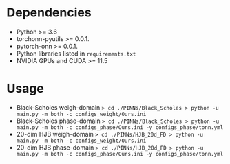 # Dependencies

* Python >= 3.6
* torchonn-pyutils >= 0.0.1.
* pytorch-onn >= 0.0.1.
* Python libraries listed in `requirements.txt`
* NVIDIA GPUs and CUDA >= 11.5

# Usage

* Black-Scholes weigh-domain `> cd ./PINNs/Black_Scholes > python -u main.py -m both -c configs_weight/Ours.ini`
* Black-Scholes phase-domain `> cd ./PINNs/Black_Scholes > python -u main.py -m both -c configs_phase/Ours.ini -y configs_phase/tonn.yml`
* 20-dim HJB weigh-domain `> cd ./PINNs/HJB_20d_FD > python -u main.py -m both -c configs_weight/Ours.ini`
* 20-dim HJB phase-domain `> cd ./PINNs/HJB_20d_FD > python -u main.py -m both -c configs_phase/Ours.ini -y configs_phase/tonn.yml`
